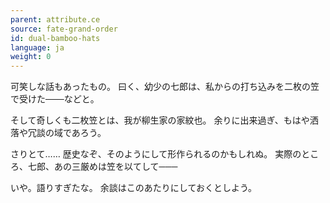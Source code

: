 ```yaml
---
parent: attribute.ce
source: fate-grand-order
id: dual-bamboo-hats
language: ja
weight: 0
---
```


可笑しな話もあったもの。
曰く、幼少の七郎は、私からの打ち込みを二枚の笠で受けた───などと。

そして奇しくも二枚笠とは、我が柳生家の家紋也。
余りに出来過ぎ、もはや洒落や冗談の域であろう。

さりとて……
歴史なぞ、そのようにして形作られるのかもしれぬ。
実際のところ、七郎、あの三厳めは笠を以てして───

いや。語りすぎたな。
余談はこのあたりにしておくとしよう。
